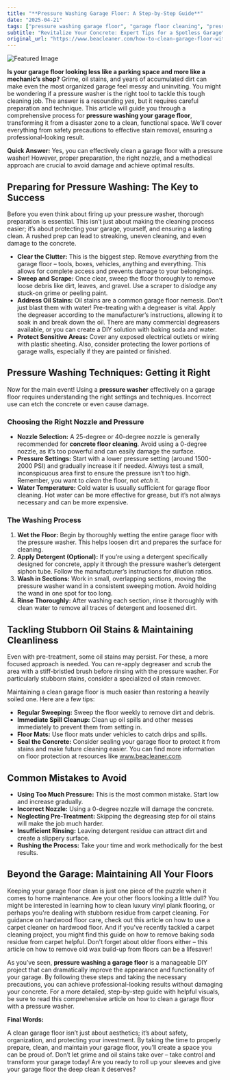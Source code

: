 ```yaml
---
title: "**Pressure Washing Garage Floor: A Step-by-Step Guide**"
date: "2025-04-21"
tags: ["pressure washing garage floor", "garage floor cleaning", "pressure washer", "garage cleaning", "oil stain removal", "concrete floor cleaning", "garage maintenance"]
subtitle: "Revitalize Your Concrete: Expert Tips for a Spotless Garage"
original_url: "https://www.beacleaner.com/how-to-clean-garage-floor-with-pressure-washer"
---
```




![Featured Image](https://res.cloudinary.com/dnm0udlvz/image/upload/v1745212477/article_image_1_h5tl8p.gif)

**Is your garage floor looking less like a parking space and more like a mechanic’s shop?** Grime, oil stains, and years of accumulated dirt can make even the most organized garage feel messy and uninviting. You might be wondering if a pressure washer is the right tool to tackle this tough cleaning job. The answer is a resounding *yes*, but it requires careful preparation and technique. This article will guide you through a comprehensive process for **pressure washing your garage floor**, transforming it from a disaster zone to a clean, functional space. We’ll cover everything from safety precautions to effective stain removal, ensuring a professional-looking result. 

**Quick Answer:** Yes, you can effectively clean a garage floor with a pressure washer! However, proper preparation, the right nozzle, and a methodical approach are crucial to avoid damage and achieve optimal results.



## Preparing for Pressure Washing: The Key to Success

Before you even think about firing up your pressure washer, thorough preparation is essential. This isn’t just about making the cleaning process easier; it’s about protecting your garage, yourself, and ensuring a lasting clean.  A rushed prep can lead to streaking, uneven cleaning, and even damage to the concrete.

*   **Clear the Clutter:** This is the biggest step. Remove *everything* from the garage floor – tools, boxes, vehicles, anything and everything.  This allows for complete access and prevents damage to your belongings.
*   **Sweep and Scrape:**  Once clear, sweep the floor thoroughly to remove loose debris like dirt, leaves, and gravel.  Use a scraper to dislodge any stuck-on grime or peeling paint.
*   **Address Oil Stains:** Oil stains are a common garage floor nemesis.  Don't just blast them with water! Pre-treating with a degreaser is vital.  Apply the degreaser according to the manufacturer’s instructions, allowing it to soak in and break down the oil.  There are many commercial degreasers available, or you can create a DIY solution with baking soda and water.
*   **Protect Sensitive Areas:** Cover any exposed electrical outlets or wiring with plastic sheeting.  Also, consider protecting the lower portions of garage walls, especially if they are painted or finished.



## Pressure Washing Techniques: Getting it Right

Now for the main event!  Using a **pressure washer** effectively on a garage floor requires understanding the right settings and techniques.  Incorrect use can etch the concrete or even cause damage. 

### Choosing the Right Nozzle and Pressure

*   **Nozzle Selection:** A 25-degree or 40-degree nozzle is generally recommended for **concrete floor cleaning**. Avoid using a 0-degree nozzle, as it’s too powerful and can easily damage the surface.
*   **Pressure Settings:** Start with a lower pressure setting (around 1500-2000 PSI) and gradually increase it if needed.  Always test a small, inconspicuous area first to ensure the pressure isn’t too high.  Remember, you want to *clean* the floor, not *etch* it.
*   **Water Temperature:**  Cold water is usually sufficient for garage floor cleaning. Hot water can be more effective for grease, but it’s not always necessary and can be more expensive.

### The Washing Process

1.  **Wet the Floor:** Begin by thoroughly wetting the entire garage floor with the pressure washer. This helps loosen dirt and prepares the surface for cleaning.
2.  **Apply Detergent (Optional):** If you’re using a detergent specifically designed for concrete, apply it through the pressure washer’s detergent siphon tube. Follow the manufacturer’s instructions for dilution ratios.
3.  **Wash in Sections:** Work in small, overlapping sections, moving the pressure washer wand in a consistent sweeping motion.  Avoid holding the wand in one spot for too long.
4.  **Rinse Thoroughly:**  After washing each section, rinse it thoroughly with clean water to remove all traces of detergent and loosened dirt.  



## Tackling Stubborn Oil Stains & Maintaining Cleanliness

Even with pre-treatment, some oil stains may persist.  For these, a more focused approach is needed.  You can re-apply degreaser and scrub the area with a stiff-bristled brush before rinsing with the pressure washer.  For particularly stubborn stains, consider a specialized oil stain remover. 

Maintaining a clean garage floor is much easier than restoring a heavily soiled one. Here are a few tips:

*   **Regular Sweeping:** Sweep the floor weekly to remove dirt and debris.
*   **Immediate Spill Cleanup:**  Clean up oil spills and other messes immediately to prevent them from setting in.
*   **Floor Mats:** Use floor mats under vehicles to catch drips and spills.
*   **Seal the Concrete:** Consider sealing your garage floor to protect it from stains and make future cleaning easier.  You can find more information on floor protection at resources like www.beacleaner.com.



## Common Mistakes to Avoid

*   **Using Too Much Pressure:** This is the most common mistake. Start low and increase gradually.
*   **Incorrect Nozzle:** Using a 0-degree nozzle will damage the concrete.
*   **Neglecting Pre-Treatment:**  Skipping the degreasing step for oil stains will make the job much harder.
*   **Insufficient Rinsing:** Leaving detergent residue can attract dirt and create a slippery surface.
*   **Rushing the Process:**  Take your time and work methodically for the best results.



## Beyond the Garage: Maintaining All Your Floors

Keeping your garage floor clean is just one piece of the puzzle when it comes to home maintenance.  Are your other floors looking a little dull?  You might be interested in learning how to clean luxury vinyl plank flooring, or perhaps you're dealing with stubborn residue from carpet cleaning.  For guidance on hardwood floor care, check out this article on how to use a carpet cleaner on hardwood floor.  And if you've recently tackled a carpet cleaning project, you might find this guide on how to remove baking soda residue from carpet helpful.  Don't forget about older floors either – this article on how to remove old wax build-up from floors can be a lifesaver!




As you’ve seen, **pressure washing a garage floor** is a manageable DIY project that can dramatically improve the appearance and functionality of your garage.  By following these steps and taking the necessary precautions, you can achieve professional-looking results without damaging your concrete.  For a more detailed, step-by-step guide with helpful visuals, be sure to read this comprehensive article on how to clean a garage floor with a pressure washer. 

**Final Words:**

A clean garage floor isn’t just about aesthetics; it’s about safety, organization, and protecting your investment.  By taking the time to properly prepare, clean, and maintain your garage floor, you’ll create a space you can be proud of.  Don’t let grime and oil stains take over – take control and transform your garage today!  Are you ready to roll up your sleeves and give your garage floor the deep clean it deserves?